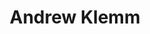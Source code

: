 ---
layout: contactpage
title:  "Andrew Klemm"
job-title: Founding Partner & CFO
linked-in: https://www.linkedin.com/in/andrew-klemm-cpa-486b4126/
email: aklemm@slkone.com
phone: +1 (770) 856-5546
team-image: Andrew-Klemm.jpg
sitemap: false
---